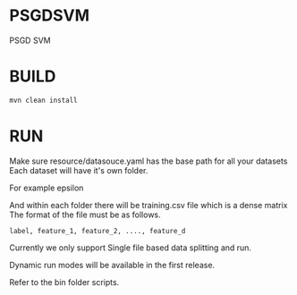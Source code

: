 # PSGDSVM
PSGD SVM

# BUILD

```bash
mvn clean install
```

# RUN 
Make sure resource/datasouce.yaml has the base path for all your datasets
Each dataset will have it's own folder.

For example epsilon

And within each folder there will be training.csv file which is a dense matrix
The format of the file must be as follows. 

```csv
label, feature_1, feature_2, ...., feature_d
```
Currently we only support Single file based data splitting and run. 

Dynamic run modes will be available in the first release.

Refer to the bin folder scripts. 
